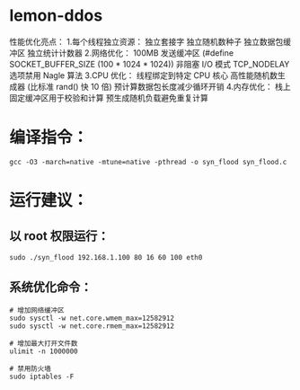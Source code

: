 # lemon-ddos
性能优化亮点：
1.每个线程独立资源：
 独立套接字
 独立随机数种子
 独立数据包缓冲区
 独立统计计数器
2.网络优化：
 100MB 发送缓冲区 (#define SOCKET_BUFFER_SIZE (100 * 1024 * 1024))
 非阻塞 I/O 模式
 TCP_NODELAY 选项禁用 Nagle 算法
3.CPU 优化：
 线程绑定到特定 CPU 核心
 高性能随机数生成器 (比标准 rand() 快 10 倍)
 预计算数据包长度减少循环开销
4.内存优化：
 栈上固定缓冲区用于校验和计算
 预生成随机负载避免重复计算
# 编译指令：
```
gcc -O3 -march=native -mtune=native -pthread -o syn_flood syn_flood.c
```
# 运行建议：
## 以 root 权限运行：
```
sudo ./syn_flood 192.168.1.100 80 16 60 100 eth0
```
## 系统优化命令：
```
# 增加网络缓冲区
sudo sysctl -w net.core.wmem_max=12582912
sudo sysctl -w net.core.rmem_max=12582912

# 增加最大打开文件数
ulimit -n 1000000

# 禁用防火墙
sudo iptables -F
```
